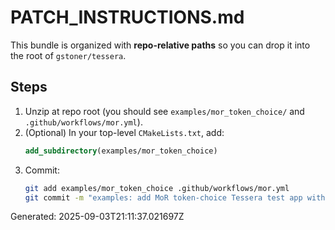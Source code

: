# PATCH_INSTRUCTIONS.md
This bundle is organized with **repo-relative paths** so you can drop it into the root of `gstoner/tessera`.

## Steps
1. Unzip at repo root (you should see `examples/mor_token_choice/` and `.github/workflows/mor.yml`).
2. (Optional) In your top-level `CMakeLists.txt`, add:
   ```cmake
   add_subdirectory(examples/mor_token_choice)
   ```
3. Commit:
   ```bash
   git add examples/mor_token_choice .github/workflows/mor.yml
   git commit -m "examples: add MoR token-choice Tessera test app with lit + CI"
   ```

Generated: 2025-09-03T21:11:37.021697Z
